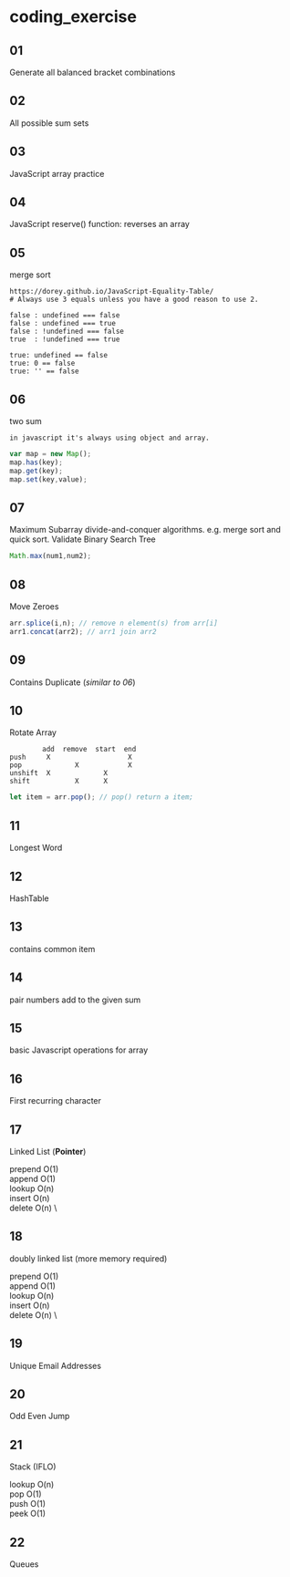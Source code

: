 # coding_exercise

## 01

Generate all balanced bracket combinations

## 02

All possible sum sets

## 03

JavaScript array practice

## 04

JavaScript reserve() function: reverses an array

## 05

merge sort

```
https://dorey.github.io/JavaScript-Equality-Table/
# Always use 3 equals unless you have a good reason to use 2.

false : undefined === false
false : undefined === true
false : !undefined === false
true  : !undefined === true

true: undefined == false
true: 0 == false
true: '' == false
```

## 06

two sum
```
in javascript it's always using object and array.
```

```JavaScript
var map = new Map();
map.has(key);
map.get(key);
map.set(key,value);
```

## 07

Maximum Subarray
divide-and-conquer algorithms. e.g. merge sort and quick sort.
Validate Binary Search Tree

```JavaScript
Math.max(num1,num2);
```

## 08

Move Zeroes

```JavaScript
arr.splice(i,n); // remove n element(s) from arr[i]
arr1.concat(arr2); // arr1 join arr2
```

## 09

Contains Duplicate (*similar to 06*)

## 10

Rotate Array

```console
        add  remove  start  end
push     X                   X
pop             X            X
unshift  X             X
shift           X      X
```

```JavaScript
let item = arr.pop(); // pop() return a item;
```

## 11

Longest Word

## 12

HashTable

## 13

contains common item

## 14

pair numbers add to the given sum

## 15

basic Javascript operations for array

## 16

First recurring character

## 17

Linked List (**Pointer**)

prepend O(1) \
append O(1) \
lookup O(n) \
insert O(n) \
delete O(n) \

## 18

doubly linked list (more memory required)

prepend O(1) \
append O(1) \
lookup O(n) \
insert O(n) \
delete O(n) \

## 19

Unique Email Addresses

## 20

Odd Even Jump

## 21

Stack (IFLO)

lookup O(n) \
pop O(1) \
push O(1) \
peek O(1)

## 22

Queues
